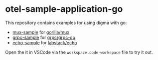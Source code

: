 # otel-sample-application-go
This repository contains examples for using digma with go:
- [mux-sample](https://github.com/digma-ai/otel-sample-application-go/tree/main/src/mux-sample) for [gorilla/mux](https://github.com/gorilla/mux)
- [grpc-sample](https://github.com/digma-ai/otel-sample-application-go/tree/main/src/grpc-sample) for [grpc/grpc-go](https://github.com/grpc/grpc-go)
- [echo-sample](https://github.com/digma-ai/otel-sample-application-go/tree/main/src/echo-sample) for [labstack/echo](https://github.com/labstack/echo)

Open the it in VSCode via the `workspace.code-workspace` file to try it out.